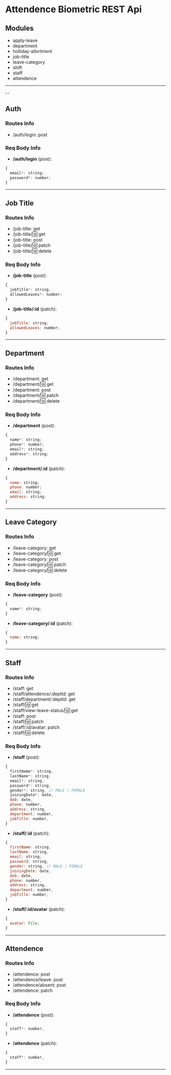 # Attendence Biometric REST Api

## Modules

- apply-leave
- department
- holliday-allortment
- job-title
- leave-category
- shift
- staff
- attendence

---

--

## Auth

### Routes Info

- /auth/login: post

### Req Body Info

- **/auth/login** (post):

```js
{
  email*: string;
  password*: number;
}
```

---

## Job Title

### Routes Info

- /job-title: get
- /job-title/:id: get
- /job-title: post
- /job-title/:id: patch
- /job-title/:id: delete

### Req Body Info

- **/job-title** (post):

```js
{
  jobTitle*: string;
  allowedLeaves*: number;
}
```

- **/job-title/:id** (patch):

```js
{
  jobTitle: string;
  allowedLeaves: number;
}
```

---

## Department

### Routes Info

- /department: get
- /department/:id: get
- /department: post
- /department/:id: patch
- /department/:id: delete

### Req Body Info

- **/department** (post):

```js
{
  name*: string;
  phone*: number;
  email*: string;
  address*: string;
}
```

- **/department/:id** (patch):

```js
{
  name: string;
  phone: number;
  email: string;
  address: string;
}
```

---

## Leave Category

### Routes Info

- /leave-category: get
- /leave-category/:id: get
- /leave-category: post
- /leave-category/:id: patch
- /leave-category/:id: delete

### Req Body Info

- **/leave-category** (post):

```js
{
  name*: string;
}
```

- **/leave-category/:id** (patch):

```js
{
  name: string;
}
```

---

## Staff

### Routes Info

- /staff: get
- /staff/attendence/:deptId: get
- /staff/department/:deptId: get
- /staff/:id: get
- /staff/view-leave-status/:id: get
- /staff: post
- /staff/:id: patch
- /staff/:id/avatar: patch
- /staff/:id: delete

### Req Body Info

- **/staff** (post):

```js
{
  firstName*: string,
  lastName*: string,
  email*: string,
  password*: string,
  gender*: string, // MALE | FEMALE
  joiningDate*: date,
  dob: date,
  phone: number,
  address: string,
  department: number,
  jobTitle: number,
}
```

- **/staff/:id** (patch):

```js
{
  firstName: string,
  lastName: string,
  email: string,
  password: string,
  gender: string, // MALE | FEMALE
  joiningDate: date,
  dob: date,
  phone: number,
  address: string,
  department: number,
  jobTitle: number,
}
```

- **/staff/:id/avatar** (patch):

```js
{
  avatar: File;
}
```

---

## Attendence

### Routes Info

- /attendence: post
- /attendence/leave: post
- /attendence/absent: post
- /attendence: patch

### Req Body Info

- **/attendence** (post):

```js
{
  staff*: number,
}
```

- **/attendence** (patch):

```js
{
  staff*: number,
}
```

---
